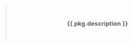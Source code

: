 > </br><h3 align="center">**{{ pkg.description }}**</h3></br>

<!--TERMINALIZER![{{ terminalizer_title }}]({{ repository.group.ansible_roles }}/{{ role_name }}/-/raw/master/.demo.gif)TERMINALIZER-->
